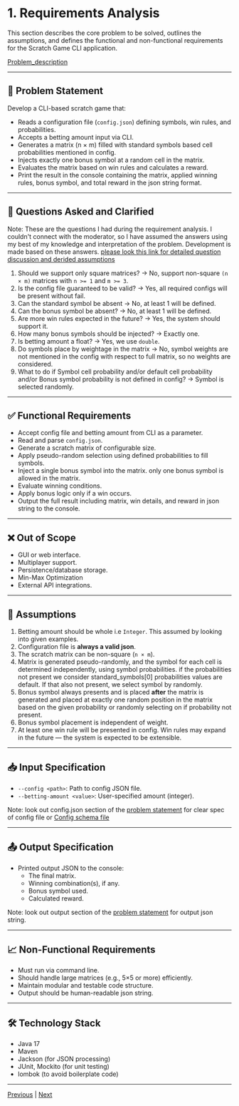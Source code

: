 # 1. Requirements Analysis

This section describes the core problem to be solved, outlines the assumptions, and defines the functional and non-functional requirements for the Scratch Game CLI application.

[Problem_description](../assignment/problem_description.md)

---

## 📌 Problem Statement

Develop a CLI-based scratch game that:
- Reads a configuration file (`config.json`) defining symbols, win rules, and probabilities.
- Accepts a betting amount input via CLI.
- Generates a matrix (n × m) filled with standard symbols based cell probabilities mentioned in config.
- Injects exactly one bonus symbol at a random cell in the matrix.
- Evaluates the matrix based on win rules and calculates a reward.
- Print the result in the console containing the matrix, applied winning rules, bonus symbol, and total reward in the json string format.

---
## 🤔 Questions Asked and Clarified 
Note: These are the questions I had during the requirement analysis. I couldn't connect with the moderator, 
so I have assumed the answers using my best of my knowledge and interpretation of the problem. Development is made based on these answers.
[please look this link for detailed question discussion and derided assumptions](questions_and_answers.md)

1. Should we support only square matrices? → No, support non-square `(n × m)` matrices with `n >= 1` and `m >= 3`.
1. Is the config file guaranteed to be valid? → Yes, all required configs will be present without fail.
1. Can the standard symbol be absent → No, at least 1 will be defined.
1. Can the bonus symbol be absent? → No, at least 1 will be defined.
1. Are more win rules expected in the future? → Yes, the system should support it.
1. How many bonus symbols should be injected? → Exactly one.
1. Is betting amount a float? → Yes, we use `double`.
1. Do symbols place by weightage in the matrix → No, symbol weights are not mentioned in the config with respect to full matrix, so no weights are considered.
1. What to do if Symbol cell probability and/or default cell probability and/or Bonus symbol probability is not defined in config?  → Symbol is selected randomly.  

---
## ✅ Functional Requirements

- Accept config file and betting amount from CLI as a parameter.
- Read and parse `config.json`.
- Generate a scratch matrix of configurable size.
- Apply pseudo-random selection using defined probabilities to fill symbols.
- Inject a single bonus symbol into the matrix. only one bonus symbol is allowed in the matrix.
- Evaluate winning conditions.
- Apply bonus logic only if a win occurs.
- Output the full result including matrix, win details, and reward in json string to the console.

---

## ❌ Out of Scope

- GUI or web interface.
- Multiplayer support.
- Persistence/database storage.
- Min-Max Optimization 
- External API integrations.

---

## 🔧 Assumptions

1. Betting amount should be whole i.e `Integer`. This assumed by looking into given examples.
1. Configuration file is **always a valid json**.
1. The scratch matrix can be non-square (`n × m`).
1. Matrix is generated pseudo-randomly, and the symbol for each cell is determined independently, using symbol probabilities. if the probabilities not present we consider standard_symbols[0] probabilities values are default. If that also not present, we select symbol by randomly. 
1. Bonus symbol always presents and is placed **after** the matrix is generated and placed at exactly one random position in the matrix based on the given probability or randomly selecting on if probability not present.
1. Bonus symbol placement is independent of weight.
1. At least one win rule will be presented in config. Win rules may expand in the future — the system is expected to be extensible.

---

## 📥 Input Specification

- `--config <path>`: Path to config JSON file.
- `--betting-amount <value>`: User-specified amount (integer).

 
Note: look out config.json section of the [problem statement](../assignment/problem_description.md) for clear spec of config file or [Config schema file](config_schema.json)

---

## 📤 Output Specification

- Printed output JSON to the console:
  - The final matrix.
  - Winning combination(s), if any.
  - Bonus symbol used.
  - Calculated reward.

Note: look out output section of the [problem statement](../assignment/problem_description.md) for output json string.

---

## 📈 Non-Functional Requirements

- Must run via command line.
- Should handle large matrices (e.g., 5×5 or more) efficiently.
- Maintain modular and testable code structure.
- Output should be human-readable json string.

---

## 🛠 Technology Stack

- Java 17
- Maven 
- Jackson (for JSON processing)
- JUnit, Mockito (for unit testing)
- lombok (to avoid boilerplate code)

---

[Previous](../SSD.md) | [Next](02_high_level_design.md)

